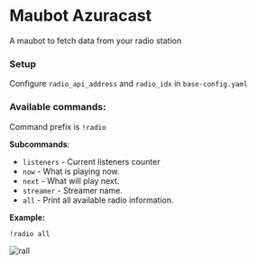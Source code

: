 # Maubot Azuracast
A maubot to fetch data from your radio station

### Setup
Configure `radio_api_address` and `radio_idx` in `base-config.yaml`

### Available commands:
Command prefix is `!radio`

**Subcommands**:
- `listeners` - Current listeners counter
- `now` - What is playing now.
- `next` - What will play next.
- `streamer` - Streamer name.
- `all` - Print all available radio information.

**Example:**
```
!radio all
```

![rall](https://user-images.githubusercontent.com/93043305/158190075-00972ffa-62fb-4a79-8d32-a7bcfcba34cf.png)
